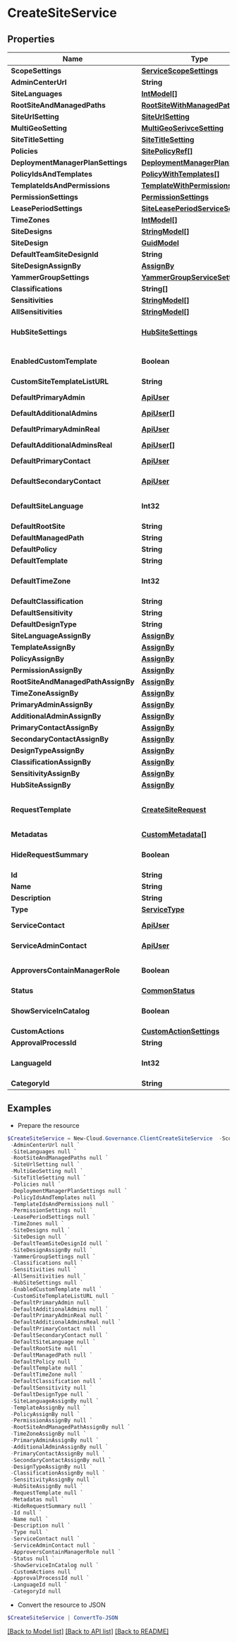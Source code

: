 # CreateSiteService
## Properties

Name | Type | Description | Notes
------------ | ------------- | ------------- | -------------
**ScopeSettings** | [**ServiceScopeSettings**](ServiceScopeSettings.md) |  | [optional] 
**AdminCenterUrl** | **String** |  | [optional] 
**SiteLanguages** | [**IntModel[]**](IntModel.md) |  | [optional] 
**RootSiteAndManagedPaths** | [**RootSiteWithManagedPaths[]**](RootSiteWithManagedPaths.md) |  | [optional] 
**SiteUrlSetting** | [**SiteUrlSetting**](SiteUrlSetting.md) |  | [optional] 
**MultiGeoSetting** | [**MultiGeoSerivceSetting**](MultiGeoSerivceSetting.md) |  | [optional] 
**SiteTitleSetting** | [**SiteTitleSetting**](SiteTitleSetting.md) |  | [optional] 
**Policies** | [**SitePolicyRef[]**](SitePolicyRef.md) |  | [optional] 
**DeploymentManagerPlanSettings** | [**DeploymentManagerPlanSettings**](DeploymentManagerPlanSettings.md) |  | [optional] 
**PolicyIdsAndTemplates** | [**PolicyWithTemplates[]**](PolicyWithTemplates.md) |  | [optional] 
**TemplateIdsAndPermissions** | [**TemplateWithPermissions[]**](TemplateWithPermissions.md) |  | [optional] 
**PermissionSettings** | [**PermissionSettings**](PermissionSettings.md) |  | [optional] 
**LeasePeriodSettings** | [**SiteLeasePeriodServiceSettings**](SiteLeasePeriodServiceSettings.md) |  | [optional] 
**TimeZones** | [**IntModel[]**](IntModel.md) |  | [optional] 
**SiteDesigns** | [**StringModel[]**](StringModel.md) |  | [optional] 
**SiteDesign** | [**GuidModel**](GuidModel.md) |  | [optional] 
**DefaultTeamSiteDesignId** | **String** |  | [optional] 
**SiteDesignAssignBy** | [**AssignBy**](AssignBy.md) |  | [optional] 
**YammerGroupSettings** | [**YammerGroupServiceSettings**](YammerGroupServiceSettings.md) |  | [optional] 
**Classifications** | **String[]** |  | [optional] 
**Sensitivities** | [**StringModel[]**](StringModel.md) |  | [optional] 
**AllSensitivities** | [**StringModel[]**](StringModel.md) |  | [optional] 
**HubSiteSettings** | [**HubSiteSettings**](HubSiteSettings.md) | Hub site settings model | [optional] 
**EnabledCustomTemplate** | **Boolean** |  | [optional] [default to $false]
**CustomSiteTemplateListURL** | **String** |  | [optional] 
**DefaultPrimaryAdmin** | [**ApiUser**](ApiUser.md) | ApiUser model | [optional] 
**DefaultAdditionalAdmins** | [**ApiUser[]**](ApiUser.md) |  | [optional] 
**DefaultPrimaryAdminReal** | [**ApiUser**](ApiUser.md) | ApiUser model | [optional] 
**DefaultAdditionalAdminsReal** | [**ApiUser[]**](ApiUser.md) |  | [optional] 
**DefaultPrimaryContact** | [**ApiUser**](ApiUser.md) | ApiUser model | [optional] 
**DefaultSecondaryContact** | [**ApiUser**](ApiUser.md) | ApiUser model | [optional] 
**DefaultSiteLanguage** | **Int32** |  | [optional] [default to 0]
**DefaultRootSite** | **String** |  | [optional] 
**DefaultManagedPath** | **String** |  | [optional] 
**DefaultPolicy** | **String** |  | [optional] 
**DefaultTemplate** | **String** |  | [optional] 
**DefaultTimeZone** | **Int32** |  | [optional] [default to 0]
**DefaultClassification** | **String** |  | [optional] 
**DefaultSensitivity** | **String** |  | [optional] 
**DefaultDesignType** | **String** |  | [optional] 
**SiteLanguageAssignBy** | [**AssignBy**](AssignBy.md) |  | [optional] 
**TemplateAssignBy** | [**AssignBy**](AssignBy.md) |  | [optional] 
**PolicyAssignBy** | [**AssignBy**](AssignBy.md) |  | [optional] 
**PermissionAssignBy** | [**AssignBy**](AssignBy.md) |  | [optional] 
**RootSiteAndManagedPathAssignBy** | [**AssignBy**](AssignBy.md) |  | [optional] 
**TimeZoneAssignBy** | [**AssignBy**](AssignBy.md) |  | [optional] 
**PrimaryAdminAssignBy** | [**AssignBy**](AssignBy.md) |  | [optional] 
**AdditionalAdminAssignBy** | [**AssignBy**](AssignBy.md) |  | [optional] 
**PrimaryContactAssignBy** | [**AssignBy**](AssignBy.md) |  | [optional] 
**SecondaryContactAssignBy** | [**AssignBy**](AssignBy.md) |  | [optional] 
**DesignTypeAssignBy** | [**AssignBy**](AssignBy.md) |  | [optional] 
**ClassificationAssignBy** | [**AssignBy**](AssignBy.md) |  | [optional] 
**SensitivityAssignBy** | [**AssignBy**](AssignBy.md) |  | [optional] 
**HubSiteAssignBy** | [**AssignBy**](AssignBy.md) |  | [optional] 
**RequestTemplate** | [**CreateSiteRequest**](CreateSiteRequest.md) | Create collection requesst model | [optional] 
**Metadatas** | [**CustomMetadata[]**](CustomMetadata.md) |  | [optional] 
**HideRequestSummary** | **Boolean** |  | [optional] [default to $false]
**Id** | **String** |  | [optional] 
**Name** | **String** |  | [optional] 
**Description** | **String** |  | [optional] 
**Type** | [**ServiceType**](ServiceType.md) |  | [optional] 
**ServiceContact** | [**ApiUser**](ApiUser.md) | ApiUser model | [optional] 
**ServiceAdminContact** | [**ApiUser**](ApiUser.md) | ApiUser model | [optional] 
**ApproversContainManagerRole** | **Boolean** |  | [optional] [default to $false]
**Status** | [**CommonStatus**](CommonStatus.md) |  | [optional] 
**ShowServiceInCatalog** | **Boolean** |  | [optional] [default to $false]
**CustomActions** | [**CustomActionSettings**](CustomActionSettings.md) |  | [optional] 
**ApprovalProcessId** | **String** |  | [optional] 
**LanguageId** | **Int32** |  | [optional] [default to 0]
**CategoryId** | **String** |  | [optional] 

## Examples

- Prepare the resource
```powershell
$CreateSiteService = New-Cloud.Governance.ClientCreateSiteService  -ScopeSettings null `
 -AdminCenterUrl null `
 -SiteLanguages null `
 -RootSiteAndManagedPaths null `
 -SiteUrlSetting null `
 -MultiGeoSetting null `
 -SiteTitleSetting null `
 -Policies null `
 -DeploymentManagerPlanSettings null `
 -PolicyIdsAndTemplates null `
 -TemplateIdsAndPermissions null `
 -PermissionSettings null `
 -LeasePeriodSettings null `
 -TimeZones null `
 -SiteDesigns null `
 -SiteDesign null `
 -DefaultTeamSiteDesignId null `
 -SiteDesignAssignBy null `
 -YammerGroupSettings null `
 -Classifications null `
 -Sensitivities null `
 -AllSensitivities null `
 -HubSiteSettings null `
 -EnabledCustomTemplate null `
 -CustomSiteTemplateListURL null `
 -DefaultPrimaryAdmin null `
 -DefaultAdditionalAdmins null `
 -DefaultPrimaryAdminReal null `
 -DefaultAdditionalAdminsReal null `
 -DefaultPrimaryContact null `
 -DefaultSecondaryContact null `
 -DefaultSiteLanguage null `
 -DefaultRootSite null `
 -DefaultManagedPath null `
 -DefaultPolicy null `
 -DefaultTemplate null `
 -DefaultTimeZone null `
 -DefaultClassification null `
 -DefaultSensitivity null `
 -DefaultDesignType null `
 -SiteLanguageAssignBy null `
 -TemplateAssignBy null `
 -PolicyAssignBy null `
 -PermissionAssignBy null `
 -RootSiteAndManagedPathAssignBy null `
 -TimeZoneAssignBy null `
 -PrimaryAdminAssignBy null `
 -AdditionalAdminAssignBy null `
 -PrimaryContactAssignBy null `
 -SecondaryContactAssignBy null `
 -DesignTypeAssignBy null `
 -ClassificationAssignBy null `
 -SensitivityAssignBy null `
 -HubSiteAssignBy null `
 -RequestTemplate null `
 -Metadatas null `
 -HideRequestSummary null `
 -Id null `
 -Name null `
 -Description null `
 -Type null `
 -ServiceContact null `
 -ServiceAdminContact null `
 -ApproversContainManagerRole null `
 -Status null `
 -ShowServiceInCatalog null `
 -CustomActions null `
 -ApprovalProcessId null `
 -LanguageId null `
 -CategoryId null
```

- Convert the resource to JSON
```powershell
$CreateSiteService | ConvertTo-JSON
```

[[Back to Model list]](../README.md#documentation-for-models) [[Back to API list]](../README.md#documentation-for-api-endpoints) [[Back to README]](../README.md)

